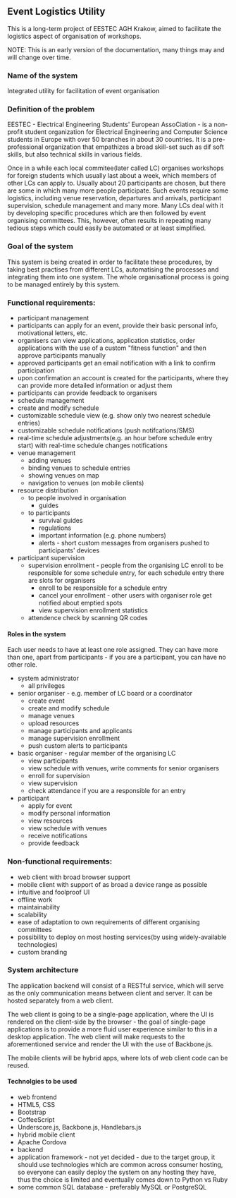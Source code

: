 ## Event Logistics Utility

This is a long-term project of EESTEC AGH Krakow, aimed to facilitate the logistics aspect of organisation of workshops.

NOTE: This is an early version of the documentation, many things may and will change over time.

### Name of the system
Integrated utility for facilitation of event organisation

### Definition of the problem
EESTEC - Electrical Engineering Students' European AssoCiation - is a non-profit student organization for Electrical Engineering and Computer Science students in Europe with over 50 branches in about 30 countries. It is a pre-professional organization that empathizes a broad skill-set such as dif soft skills, but also technical skills in various fields. 

Once in a while each local commitee(later called LC) organises workshops for foreign students which usually last about a week, which members of other LCs can apply to. Usually about 20 participants are chosen, but there are some in which many more people participate. Such events require some logistics, including venue reservation, departures and arrivals, participant supervision, schedule management and many more. Many LCs deal with it by developing specific procedures which are then followed by event organising committees. This, however, often results in repeating many tedious steps which could easily be automated or at least simplified. 

### Goal of the system
This system is being created in order to facilitate these procedures, by taking best practises from different LCs, automatising the processes and integrating them into one system. The whole organisational process is going to be managed entirely by this system.

### Functional requirements:
* participant management
 * participants can apply for an event, provide their basic personal info, motivational letters, etc.
 * organisers can view applications, application statistics, order applications with the use of a custom "fitness function" and then approve participants manually
 * approved participants get an email notification with a link to confirm participation
 * upon confirmation an account is created for the participants, where they can provide more detailed information or adjust them
 * participants can provide feedback to organisers
* schedule management
 * create and modify schedule
 * customizable schedule view (e.g. show only two nearest schedule entries)
 * customizable schedule notifications (push notifcations/SMS)
 * real-time schedule adjustments(e.g. an hour before schedule entry start) with real-time schedule changes notifications
* venue management
  * adding venues
  * binding venues to schedule entries
  * showing venues on map
  * navigation to venues (on mobile clients)
* resource distribution
  * to people involved in organisation
    * guides
  * to participants
    * survival guides
    * regulations
    * important information (e.g. phone numbers)
    * alerts - short custom messages from organisers pushed to participants' devices
* participant supervision
  * supervision enrollment - people from the organising LC enroll to be responsible for some schedule entry, for each schedule entry there are slots for organisers
    * enroll to be responsible for a schedule entry
    * cancel your enrollment - other users with organiser role get notified about emptied spots
    * view supervision enrollment statistics
  * attendence check by scanning QR codes

#### Roles in the system
Each user needs to have at least one role assigned. They can have more than one, apart from participants - if you are a participant, you can have no other role. 
* system administrator
  * all privileges
* senior organiser - e.g. member of LC board or a coordinator
  * create event
  * create and modify schedule
  * manage venues
  * upload resources
  * manage participants and applicants
  * manage supervision enrollment
  * push custom alerts to participants
* basic organiser - regular member of the organising LC
  * view participants
  * view schedule with venues, write comments for senior organisers
  * enroll for supervision
  * view supervision
  * check attendance if you are a responsible for an entry
* participant
  * apply for event
  * modify personal information
  * view resources
  * view schedule with venues
  * receive notifications
  * provide feedback

### Non-functional requirements:
* web client with broad browser support
* mobile client with support of as broad a device range as possible
* intuitive and foolproof UI
* offline work
* maintainability
* scalability
* ease of adaptation to own requirements of different organising committees
* possibility to deploy on most hosting services(by using widely-available technologies)
* custom branding

### System architecture
The application backend will consist of a RESTful service, which will serve as the only communication means between client and server. It can be hosted separately from a web client.

The web client is going to be a single-page application, where the UI is rendered on the client-side by the browser - the goal of single-page applications is to provide a more fluid user experience similar to this in a desktop application. The web client will make requests to the aforementioned service and render the UI with the use of Backbone.js.

The mobile clients will be hybrid apps, where lots of web client code can be reused.

#### Technolgies to be used
* web frontend
 * HTML5, CSS
 * Bootstrap
 * CoffeeScript
 * Underscore.js, Backbone.js, Handlebars.js
* hybrid mobile client
 * Apache Cordova
* backend 
 * application framework - not yet decided - due to the target group, it should use technologies which are common across consumer hosting, so everyone can easily deploy the system on any hosting they have, thus the choice is limited and eventually comes down to Python vs Ruby
 * some common SQL database - preferably MySQL or PostgreSQL

